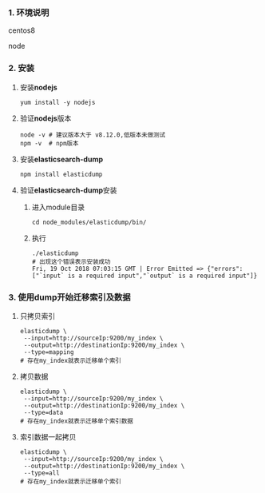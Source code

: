 ### 1. 环境说明

centos8

node

### 2. 安装
1. 安装**nodejs**

   ```shell
   yum install -y nodejs
   ```

2. 验证**nodejs**版本

   ```shell
   node -v # 建议版本大于 v8.12.0,低版本未做测试
   npm -v  # npm版本 
   ```

3. 安装**elasticsearch-dump**

   ```shell
   npm install elasticdump
   ```

4. 验证**elasticsearch-dump**安装

   1. 进入module目录

      ```shell
      cd node_modules/elasticdump/bin/
      ```

   2. 执行

      ```shell
      ./elasticdump
      # 出现这个错误表示安装成功
      Fri, 19 Oct 2018 07:03:15 GMT | Error Emitted => {"errors":["`input` is a required input","`output` is a required input"]}
      ```

### 3. 使用dump开始迁移索引及数据

1. 只拷贝索引

   ```shell
   elasticdump \
   	--input=http://sourceIp:9200/my_index \
   	--output=http://destinationIp:9200/my_index \
   	--type=mapping
   # 存在my_index就表示迁移单个索引
   ```

2. 拷贝数据

   ```shell
   elasticdump \
   	--input=http://sourceIp:9200/my_index \
   	--output=http://destinationIp:9200/my_index \
   	--type=data
   # 存在my_index就表示迁移单个索引数据
   ```

3. 索引数据一起拷贝

   ```shell
   elasticdump \
   	--input=http://sourceIp:9200/my_index \
   	--output=http://destinationIp:9200/my_index \
   	--type=all
   # 存在my_index就表示迁移单个索引
   ```

   

